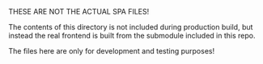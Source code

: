 THESE ARE NOT THE ACTUAL SPA FILES!

The contents of this directory is not included during production build,
but instead the real frontend is built from the submodule included in this repo.

The files here are only for development and testing purposes!